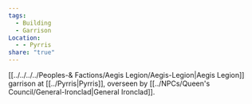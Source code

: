 ```yaml
---
tags:
  - Building
  - Garrison
Location:
  - - Pyrris
share: "true"
---
```


[[../../../../Peoples-& Factions/Aegis Legion/Aegis-Legion|Aegis Legion]] garrison at [[../Pyrris|Pyrris]], overseen by [[../NPCs/Queen's Council/General-Ironclad|General Ironclad]].